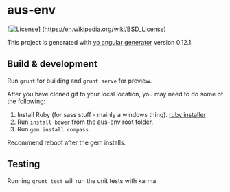 # aus-env

[![License](https://img.shields.io/badge/license-BSD-blue.svg)]
(https://en.wikipedia.org/wiki/BSD_License)

This project is generated with [yo angular generator](https://github.com/yeoman/generator-angular)
version 0.12.1.

## Build & development

Run `grunt` for building and `grunt serve` for preview.

After you have cloned git to your local location, you may need to do some of the following:

1. Install Ruby (for sass stuff - mainly a windows thing).  [ruby installer](http://rubyinstaller.org/)
2. Run `install bower` from the aus-env root folder.
3. Run `gem install compass`

Recommend reboot after the gem installs.

## Testing

Running `grunt test` will run the unit tests with karma.
